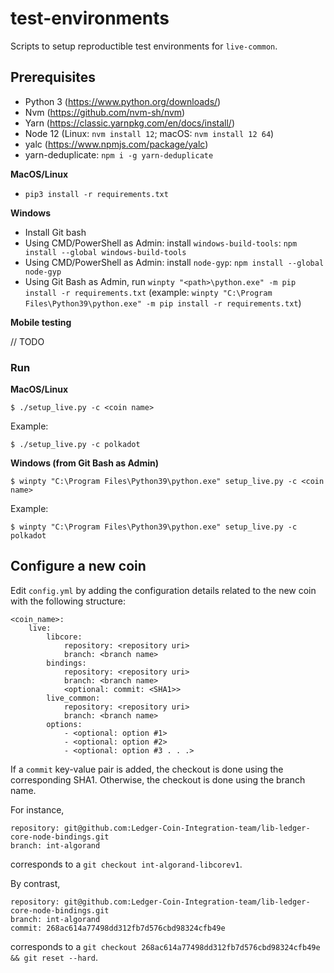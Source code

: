 # test-environments

Scripts to setup reproductible test environments for `live-common`.

## Prerequisites

* Python 3 (https://www.python.org/downloads/)
* Nvm (https://github.com/nvm-sh/nvm)
* Yarn (https://classic.yarnpkg.com/en/docs/install/)
* Node 12 (Linux: `nvm install 12`; macOS: `nvm install 12 64`)
* yalc (https://www.npmjs.com/package/yalc)
* yarn-deduplicate: `npm i -g yarn-deduplicate`

**MacOS/Linux**

- `pip3 install -r requirements.txt`

**Windows**

- Install Git bash
- Using CMD/PowerShell as Admin: install `windows-build-tools`: `npm install --global windows-build-tools`
- Using CMD/PowerShell as Admin: install `node-gyp`: `npm install --global node-gyp`
- Using Git Bash as Admin, run `winpty "<path>\python.exe" -m pip install -r requirements.txt` (example: `winpty "C:\Program Files\Python39\python.exe" -m pip install -r requirements.txt`)

**Mobile testing**

// TODO

### Run

**MacOS/Linux**
```
$ ./setup_live.py -c <coin name>
```

Example:
```
$ ./setup_live.py -c polkadot
```

**Windows (from Git Bash as Admin)**
```
$ winpty "C:\Program Files\Python39\python.exe" setup_live.py -c <coin name>
```

Example:
```
$ winpty "C:\Program Files\Python39\python.exe" setup_live.py -c polkadot
```


## Configure a new coin

Edit `config.yml` by adding the configuration details related to the new coin with the following structure:

```
<coin_name>:
    live:
        libcore:
            repository: <repository uri> 
            branch: <branch name>
        bindings:
            repository: <repository uri> 
            branch: <branch name>
            <optional: commit: <SHA1>>
        live_common:
            repository: <repository uri> 
            branch: <branch name>
        options:
            - <optional: option #1>
            - <optional: option #2>
            - <optional: option #3 . . .>
```

If a `commit` key-value pair is added, the checkout is done using the corresponding SHA1. Otherwise, the checkout is done using the branch name. 

For instance,

```
repository: git@github.com:Ledger-Coin-Integration-team/lib-ledger-core-node-bindings.git
branch: int-algorand
```

corresponds to a `git checkout int-algorand-libcorev1`.

By contrast,

```
repository: git@github.com:Ledger-Coin-Integration-team/lib-ledger-core-node-bindings.git
branch: int-algorand
commit: 268ac614a77498dd312fb7d576cbd98324cfb49e
```

corresponds to a `git checkout 268ac614a77498dd312fb7d576cbd98324cfb49e && git reset --hard`.
